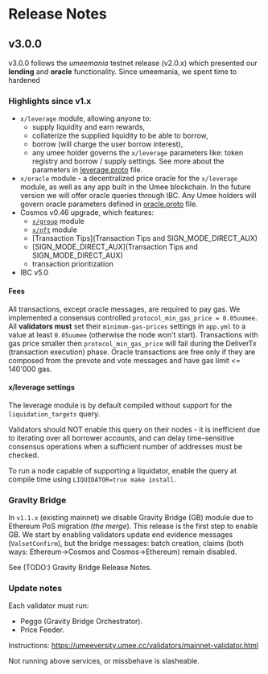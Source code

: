 <!-- markdownlint-disable MD013 -->
<!-- markdownlint-disable MD024 -->

# Release Notes

## v3.0.0

v3.0.0 follows the _umeemania_ testnet release (v2.0.x) which presented our **lending** and **oracle** functionality.
Since umeemania, we spent time to hardened

### Highlights since v1.x

- `x/leverage` module, allowing anyone to:
  - supply liquidity and earn rewards,
  - collaterize the supplied liquidity to be able to borrow,
  - borrow (will charge the user borrow interest),
  - any umee holder governs the `x/leverage` parameters like: token registry and borrow / supply settings. See more about the parameters in [leverage.proto](https://github.com/umee-network/umee/blob/main/proto/umee/leverage/v1/leverage.proto) file.
- `x/oracle` module - a decentralized price oracle for the `x/leverage` module, as well as any app built in the Umee blockchain. In the future version we will offer oracle queries through IBC. Any Umee holders will govern oracle parameters defined in [oracle.proto](https://github.com/umee-network/umee/blob/main/proto/umee/oracle/v1/oracle.proto) file.
- Cosmos v0.46 upgrade, which features:
  - [`x/group`](https://tutorials.cosmos.network/tutorials/understanding-group/) module
  - [`x/nft`](https://github.com/cosmos/cosmos-sdk/tree/v0.46.1/x/nft/spec) module
  - [Transaction Tips](Transaction Tips and SIGN_MODE_DIRECT_AUX)
  - [SIGN_MODE_DIRECT_AUX](Transaction Tips and SIGN_MODE_DIRECT_AUX)
  - transaction prioritization
- IBC v5.0

#### Fees

All transactions, except oracle messages, are required to pay gas. We implemented a consensus controlled `protocol_min_gas_price = 0.05uumee`. All **validators must** set their `minimum-gas-prices` settings in `app.yml` to a value at least `0.05uumee` (otherwise the node won't start). Transactions with gas price smaller then `protocol_min_gas_price` will fail during the DeliverTx (transaction execution) phase.
Oracle transactions are free only if they are composed from the prevote and vote messages and have gas limit <= 140'000 gas.

#### x/leverage settings

The leverage module is by default compiled without support for the `liquidation_targets` query.

Validators should NOT enable this query on their nodes - it is inefficient due to iterating over all borrower accounts, and can delay time-sensitive consensus operations when a sufficient number of addresses must be checked.

To run a node capable of supporting a liquidator, enable the query at compile time using `LIQUIDATOR=true make install`.

### Gravity Bridge

In `v1.1.x` (existing mainnet) we disable Gravity Bridge (GB) module due to Ethereum PoS migration (_the merge_).
This release is the first step to enable GB. We start by enabling validators update end evidence messages (`ValsetConfirm`), but the bridge messages: batch creation, claims (both ways: Ethereum->Cosmos and Cosmos->Ethereum) remain disabled.

See (TODO:) Gravity Bridge Release Notes.

### Update notes

Each validator must run:

- Peggo (Gravity Bridge Orchestrator).
- Price Feeder.

Instructions: https://umeeversity.umee.cc/validators/mainnet-validator.html

Not running above services, or missbehave is slasheable.
